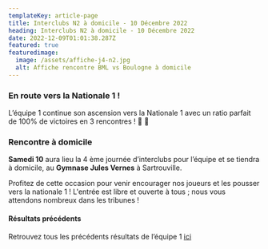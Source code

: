 ```yaml
---
templateKey: article-page
title: Interclubs N2 à domicile - 10 Décembre 2022
heading: Interclubs N2 à domicile - 10 Décembre 2022
date: 2022-12-09T01:01:38.287Z
featured: true
featuredimage:
  image: /assets/affiche-j4-n2.jpg
  alt: Affiche rencontre BML vs Boulogne à domicile
---
```

### En route vers la Nationale 1 !

L’équipe 1 continue son ascension vers la Nationale 1 avec un ratio parfait de 100% de victoires en 3 rencontres ! 💪 💯

### Rencontre à domicile

**Samedi 10** aura lieu la 4 ème journée d’interclubs pour l’équipe et se tiendra à domicile, au **Gymnase Jules Vernes** à Sartrouville. 

Profitez de cette occasion pour venir encourager nos joueurs et les pousser vers la nationale 1 ! L﻿'entrée est libre et ouverte à tous ; nous vous attendons nombreux dans les tribunes !

#### Résultats précédents

Retrouvez tous les précédents résultats de l’équipe 1 [ici](https://badml.com/results/equipe-1-s22-23)